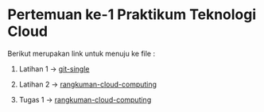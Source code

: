 # Pertemuan ke-1      Praktikum Teknologi Cloud

Berikut merupakan link untuk menuju ke file :

1. Latihan 1 -> [git-single](https://github.com/amharnh13/tekn-cloud-computing/blob/master/minggu-01/git-single.md)

2. Latihan 2 -> [rangkuman-cloud-computing](https://github.com/amharnh13/tekn-cloud-computing/blob/master/minggu-01/rangkuman-cloud-computing.md)

3. Tugas 1 -> [rangkuman-cloud-computing](https://github.com/amharnh13/tekn-cloud-computing/blob/master/minggu-01/git-kolaborasi.md)
